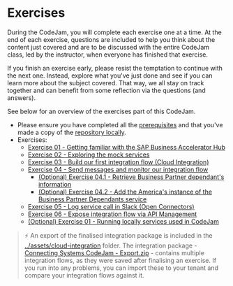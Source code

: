 # Exercises

During the CodeJam, you will complete each exercise one at a time. At the end of each exercise, questions are included to help you think about the content just covered and are to be discussed with the entire CodeJam class, led by the instructor, when everyone has finished that exercise.

If you finish an exercise early, please resist the temptation to continue with the next one. Instead, explore what you've just done and see if you can learn more about the subject covered. That way, we all stay on track together and can benefit from some reflection via the questions (and answers).

See below for an overview of the exercises part of this CodeJam.

* Please ensure you have completed all the [prerequisites](../prerequisites.md) and that you've made a copy of the [repository locally](../prerequisites.md#accessing-the-supporting-material-referenced-in-exercises).
* Exercises:
  * [Exercise 01 - Getting familiar with the SAP Business Accelerator Hub](./01-getting-familiar-business-accelerator-hub/README.md)
  * [Exercise 02 - Exploring the mock services](./02-exploring-the-mock-services/README.md#exercise-02---exploring-the-mock-services)
  * [Exercise 03 - Build our first integration flow (Cloud Integration)](./03-build-first-integration-flow/README.md#exercise-03---building-our-first-integration-flow)
  * [Exercise 04 - Send messages and monitor our integration flow](./04-send-messages-and-monitor/README.md#exercise-04---sending-messages-and-monitoring-our-integration-flow)
    * [(Optional) Exercise 04.1 - Retrieve Business Partner dependant's information](./04.1-retrieve-bp-dependants/README.md#optional-exercise-041---retrieve-business-partner-dependants-information)
    * [(Optional) Exercise 04.2 - Add the America's instance of the Business Partner Dependants service](./04.2-add-americas-bp-dependants/README.md#optional-exercise-042---add-the-americas-instance-of-the-business-partner-dependants-service)
  * [Exercise 05 - Log service call in Slack (Open Connectors)](./05-log-requests-in-slack/README.md#exercise-05---log-request-in-slack)
  * [Exercise 06 - Expose integration flow via API Management](./06-expose-integration-flow-api-management/README.md#exercise-06---expose-integration-flow-via-api-management)
  * [(Optional) Exercise 01 - Running locally services used in CodeJam](./optional-01-running-locally/README.md#optional-exercise-01---running-locally-services-used-in-codejam)

> ⚡️ An export of the finalised integration package is included in the [../assets/cloud-integration](../assets/cloud-integration/Connecting%20Systems%20CodeJam%20-%20Export.zip) folder. The integration package - [Connecting Systems CodeJam - Export.zip](../assets/cloud-integration/Connecting%20Systems%20CodeJam%20-%20Export.zip) - contains multiple integration flows, as they were saved after finalising an exercise. If you run into any problems, you can import these to your tenant and compare your integration flows against it.
